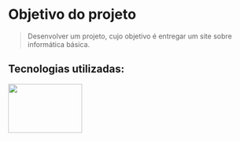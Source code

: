 # **Objetivo do projeto**

> Desenvolver um projeto, cujo objetivo é entregar um site sobre informática básica.

## Tecnologias utilizadas:
<img src="https://apexensino.com.br/wp-content/uploads/2017/11/html-css-javascript.jpg" width="150"
height="100">
